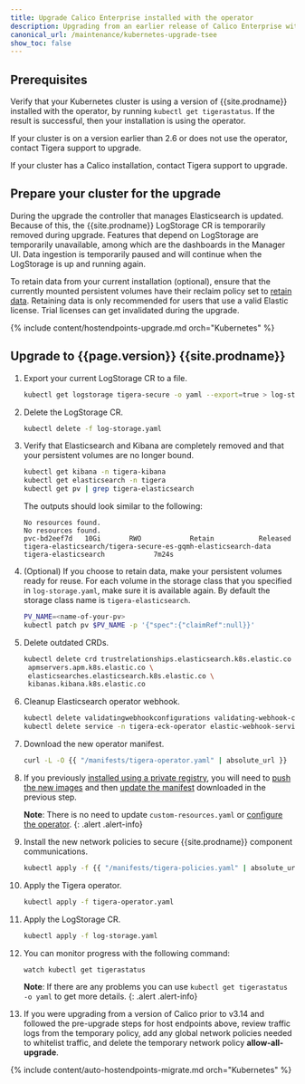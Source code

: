 ```yaml
---
title: Upgrade Calico Enterprise installed with the operator
description: Upgrading from an earlier release of Calico Enterprise with the operator.
canonical_url: /maintenance/kubernetes-upgrade-tsee
show_toc: false
---
```


## Prerequisites

Verify that your Kubernetes cluster is using a version of {{site.prodname}} installed with the operator, by running 
`kubectl get tigerastatus`. If the result is successful, then your installation is using the operator.

If your cluster is on a version earlier than 2.6 or does not use the operator, contact Tigera support to upgrade.

If your cluster has a Calico installation, contact Tigera support to upgrade.

## Prepare your cluster for the upgrade

During the upgrade the controller that manages Elasticsearch is updated. Because of this, the {{site.prodname}} LogStorage 
CR is temporarily removed during upgrade. Features that depend on LogStorage are temporarily unavailable, among which
are the dashboards in the Manager UI. Data ingestion is temporarily paused and will continue when the LogStorage is
up and running again.

To retain data from your current installation (optional), ensure that the currently mounted persistent volumes 
have their reclaim policy set to [retain data](https://kubernetes.io/docs/tasks/administer-cluster/change-pv-reclaim-policy/).
Retaining data is only recommended for users that use a valid Elastic license. Trial licenses can get invalidated during 
the upgrade.

{% include content/hostendpoints-upgrade.md orch="Kubernetes" %}

## Upgrade to {{page.version}} {{site.prodname}}

1. Export your current LogStorage CR to a file.
   ```bash
   kubectl get logstorage tigera-secure -o yaml --export=true > log-storage.yaml
   ```

1. Delete the LogStorage CR.
   ```bash
   kubectl delete -f log-storage.yaml
   ```

1. Verify that Elasticsearch and Kibana are completely removed and that your persistent volumes are no longer bound.
   ```bash
   kubectl get kibana -n tigera-kibana
   kubectl get elasticsearch -n tigera
   kubectl get pv | grep tigera-elasticsearch
   ```
   The outputs should look similar to the following:
   ```
   No resources found.
   No resources found.
   pvc-bd2eef7d   10Gi       RWO            Retain           Released   tigera-elasticsearch/tigera-secure-es-gqmh-elasticsearch-data   tigera-elasticsearch            7m24s
   ```

1. (Optional) If you choose to retain data, make your persistent volumes ready for reuse. For each volume in the storage 
   class that you specified in `log-storage.yaml`, make sure it is available again. By default the storage class name is 
   `tigera-elasticsearch`.
   ```bash
   PV_NAME=<name-of-your-pv>
   kubectl patch pv $PV_NAME -p '{"spec":{"claimRef":null}}'
   ```

1. Delete outdated CRDs.
   ```bash
   kubectl delete crd trustrelationships.elasticsearch.k8s.elastic.co  \
   	apmservers.apm.k8s.elastic.co \
   	elasticsearches.elasticsearch.k8s.elastic.co \
   	kibanas.kibana.k8s.elastic.co
   ```

1. Cleanup Elasticsearch operator webhook.
   ```bash
   kubectl delete validatingwebhookconfigurations validating-webhook-configuration
   kubectl delete service -n tigera-eck-operator elastic-webhook-service
   ```

1. Download the new operator manifest.
   ```bash
   curl -L -O {{ "/manifests/tigera-operator.yaml" | absolute_url }}
   ```

1. If you previously [installed using a private registry]({{site.baseurl}}/getting-started/private-registry), you will need to
   [push the new images]({{site.baseurl}}/getting-started/private-registry#push-calico-enterprise-images-to-your-private-registry)
   and then [update the manifest]({{site.baseurl}}/getting-started/private-registry#run-the-operator-using-images-from-your-private-registry)
   downloaded in the previous step.

   **Note**: There is no need to update `custom-resources.yaml` or
   [configure the operator]({{site.baseurl}}/getting-started/private-registry#configure-the-operator-to-use-images-from-your-private-registry).
   {: .alert .alert-info}

1. Install the new network policies to secure {{site.prodname}} component communications.
   ```bash
   kubectl apply -f {{ "/manifests/tigera-policies.yaml" | absolute_url }}
   ```

1. Apply the Tigera operator.
   ```bash
   kubectl apply -f tigera-operator.yaml
   ```

1. Apply the LogStorage CR.
   ```bash
   kubectl apply -f log-storage.yaml
   ```

1. You can monitor progress with the following command:
   ```bash
   watch kubectl get tigerastatus
   ```

   **Note**: If there are any problems you can use `kubectl get tigerastatus -o yaml` to get more details.
   {: .alert .alert-info}

1. If you were upgrading from a version of Calico prior to v3.14 and followed the pre-upgrade steps for host endpoints above, review traffic logs from the temporary policy,
   add any global network policies needed to whitelist traffic, and delete the temporary network policy **allow-all-upgrade**.

{% include content/auto-hostendpoints-migrate.md orch="Kubernetes" %}
